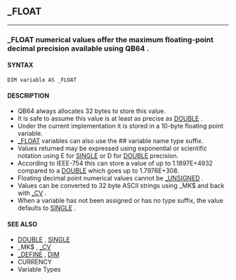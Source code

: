 ## _FLOAT
---

### _FLOAT numerical values offer the maximum floating-point decimal precision available using QB64 .

#### SYNTAX

`DIM variable AS _FLOAT`

#### DESCRIPTION
* QB64 always allocates 32 bytes to store this value.
* It is safe to assume this value is at least as precise as [DOUBLE](./DOUBLE.md) .
* Under the current implementation it is stored in a 10-byte floating point variable.
* [_FLOAT](./_FLOAT.md) variables can also use the ## variable name type suffix.
* Values returned may be expressed using exponential or scientific notation using E for [SINGLE](./SINGLE.md) or D for [DOUBLE](./DOUBLE.md) precision.
* According to IEEE-754 this can store a value of up to 1.1897E+4932 compared to a [DOUBLE](./DOUBLE.md) which goes up to 1.7976E+308.
* Floating decimal point numerical values cannot be [_UNSIGNED](./_UNSIGNED.md) .
* Values can be converted to 32 byte ASCII strings using _MK$ and back with [_CV](./_CV.md) .
* When a variable has not been assigned or has no type suffix, the value defaults to [SINGLE](./SINGLE.md) .


#### SEE ALSO
* [DOUBLE](./DOUBLE.md) , [SINGLE](./SINGLE.md)
* _MK$ , [_CV](./_CV.md)
* [_DEFINE](./_DEFINE.md) , [DIM](./DIM.md)
* CURRENCY
* Variable Types

